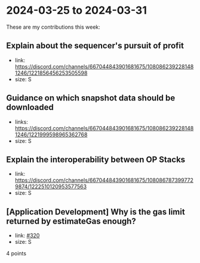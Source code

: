 # 2024-03-25 to 2024-03-31

These are my contributions this week:

## Explain about the sequencer's pursuit of profit

- link: https://discord.com/channels/667044843901681675/1080862392281481246/1221856456253505598
- size: S

## Guidance on which snapshot data should be downloaded

- links: https://discord.com/channels/667044843901681675/1080862392281481246/1221999598965362768
- size: S

## Explain the interoperability between OP Stacks

- link: https://discord.com/channels/667044843901681675/1080867873997729874/1222510120953577563
- size: S

## [Application Development] Why is the gas limit returned by estimateGas enough?

- link: [#320](https://github.com/ethereum-optimism/developers/discussions/320)
- size: S

4 points
